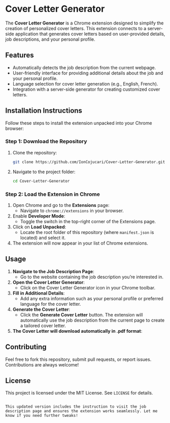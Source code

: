# Cover Letter Generator

The **Cover Letter Generator** is a Chrome extension designed to simplify the creation of personalized cover letters. This extension connects to a server-side application that generates cover letters based on user-provided details, job descriptions, and your personal profile.

## Features
- Automatically detects the job description from the current webpage.
- User-friendly interface for providing additional details about the job and your personal profile.
- Language selection for cover letter generation (e.g., English, French).
- Integration with a server-side generator for creating customized cover letters.

## Installation Instructions
Follow these steps to install the extension unpacked into your Chrome browser:

### Step 1: Download the Repository
1. Clone the repository:
   ```bash
   git clone https://github.com/IonCojucari/Cover-Letter-Generator.git
   ```
2. Navigate to the project folder:
   ```bash
   cd Cover-Letter-Generator
   ```

### Step 2: Load the Extension in Chrome
1. Open Chrome and go to the **Extensions** page:
   - Navigate to `chrome://extensions` in your browser.
2. Enable **Developer Mode**:
   - Toggle the switch in the top-right corner of the Extensions page.
3. Click on **Load Unpacked**:
   - Locate the root folder of this repository (where `manifest.json` is located) and select it.
4. The extension will now appear in your list of Chrome extensions.

## Usage
1. **Navigate to the Job Description Page**:
   - Go to the website containing the job description you’re interested in.
2. **Open the Cover Letter Generator**:
   - Click on the Cover Letter Generator icon in your Chrome toolbar.
3. **Fill in Additional Details**:
   - Add any extra information such as your personal profile or preferred language for the cover letter.
4. **Generate the Cover Letter**:
   - Click the **Generate Cover Letter** button. The extension will automatically use the job description from the current page to create a tailored cover letter.
5. **The Cover Letter will download automatically in .pdf format**:

## Contributing
Feel free to fork this repository, submit pull requests, or report issues. Contributions are always welcome!

## License
This project is licensed under the MIT License. See `LICENSE` for details.
```

This updated version includes the instruction to visit the job description page and ensures the extension works seamlessly. Let me know if you need further tweaks!
